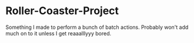 Roller-Coaster-Project
======================

Something I made to perform a bunch of batch actions.  Probably won't add much on to it unless I get reaaalllyyy bored.
